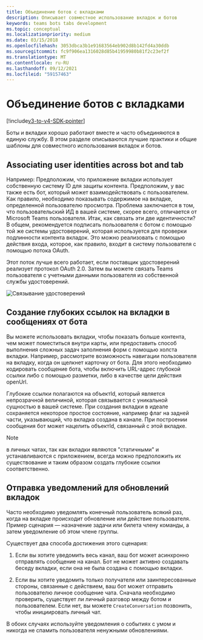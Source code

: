 ```yaml
---
title: Объединение ботов с вкладками
description: Описывает совместное использование вкладок и ботов
keywords: teams bots tabs development
ms.topic: conceptual
ms.localizationpriority: medium
ms.date: 03/15/2018
ms.openlocfilehash: 3053dbca3b1e91683564eb902d8b142fd4a30ddb
ms.sourcegitcommit: fc9f906ea1316028d85b41959980b81f2c23ef2f
ms.translationtype: MT
ms.contentlocale: ru-RU
ms.lasthandoff: 09/12/2021
ms.locfileid: "59157463"
---
```

# <a name="combine-bots-with-tabs"></a>Объединение ботов с вкладками

[!include[v3-to-v4-SDK-pointer](~/includes/v3-to-v4-pointer-bots.md)]

Боты и вкладки хорошо работают вместе и часто объединяются в единую службу. В этом разделе описываются лучшие практики и общие шаблоны для совместного использования вкладок и ботов.

## <a name="associating-user-identities-across-bot-and-tab"></a>Associating user identities across bot and tab

Например: Предположим, что приложение вкладки использует собственную систему ID для защиты контента. Предположим, у вас также есть бот, который может взаимодействовать с пользователем. Как правило, необходимо показывать содержимое на вкладке, определенной пользователю просмотра. Проблема заключается в том, что пользовательский ИД в вашей системе, скорее всего, отличается от Microsoft Teams пользователя. Итак, как связать эти две идентичности?
В общем, рекомендуется подписать пользователя с ботом с помощью той же системы удостоверений, которая используется для проверки подлинности контента вкладок. Это можно реализовать с помощью действия входа, которое, как правило, входит в систему пользователя с помощью потока OAuth.

Этот поток лучше всего работает, если поставщик удостоверений реализует протокол OAuth 2.0. Затем вы можете связать Teams пользователя с учетными данными пользователя из собственной службы удостоверений.

   ![Связывание удостоверений](~/assets/images/bots/associating_contexts.png)

## <a name="constructing-deep-links-to-tabs-in-messages-from-your-bot"></a>Создание глубоких ссылок на вкладки в сообщениях от бота

Вы можете использовать вкладки, чтобы показать больше контента, чем может поместиться внутри карты, или предоставить способ выполнения сложных задач заполнения форм с помощью холста вкладки. Например, рассмотрите возможность навигации пользователя на вкладку, когда он щелкнет карточку от бота. Для этого необходимо кодировать сообщение бота, чтобы включить URL-адрес глубокой ссылки либо с помощью разметки, либо в качестве цели действия openUrl. [](~/concepts/build-and-test/deep-links.md)

Глубокие ссылки полагаются на объектId, который является непрозрачной величиной, которая связывается с уникальной сущностью в вашей системе. При создания вкладки в идеале сохраняется некоторое простое состояние, например флаг на задней части, указывающий, что вкладка создана в канале. При построении сообщения бот может нацелить объектId, связанный с этой вкладке.

> [!NOTE]
> в личных чатах, так как вкладки являются "статичными" и устанавливаются с приложением, всегда можно предположить их существование и таким образом создать глубокие ссылки соответственно.

## <a name="sending-notifications-for-tab-updates"></a>Отправка уведомлений для обновлений вкладок

Часто необходимо уведомлять конечный пользователь всякий раз, когда на вкладке происходит обновление или действие пользователя. Пример сценария — назначение задачи или билета члену команды, а затем уведомление об этом члене группы.

Существует два способа достижения этого сценария:

1. Если вы хотите уведомить весь канал, ваш бот может асинхронно отправлять сообщение на канал. Бот не может активно создавать беседу вкладки, если она не была создана с помощью вкладки.

2. Если вы хотите уведомить только получателя или заинтересованные стороны, связанные с действием, ваш бот может отправить пользователю личное сообщение чата. Сначала необходимо проверить, существует ли личный разговор между ботом и пользователем. Если нет, вы можете `CreateConversation` позвонить, чтобы инициировать личный чат.

В обоих случаях используйте уведомления о событиях с умом и никогда не спамить пользователя ненужными обновлениями.
